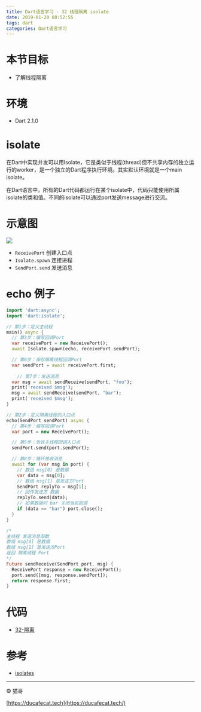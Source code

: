 ```yaml
---
title: Dart语言学习 - 32 线程隔离 isolate
date: 2019-01-20 00:52:55
tags: dart
categories: Dart语言学习
---
```


# 本节目标

- 了解线程隔离

# 环境

- Dart 2.1.0

# isolate

在Dart中实现并发可以用Isolate，它是类似于线程(thread)但不共享内存的独立运行的worker，是一个独立的Dart程序执行环境。其实默认环境就是一个main isolate。

在Dart语言中，所有的Dart代码都运行在某个isolate中，代码只能使用所属isolate的类和值。不同的isolate可以通过port发送message进行交流。

# 示意图

![](2019-01-21-16-09-42.png)

- `ReceivePort` 创建入口点
- `Isolate.spawn` 连接进程
- `SendPort.send` 发送消息

# echo 例子

```dart
import 'dart:async';
import 'dart:isolate';

// 第1步：定义主线程
main() async {
  // 第3步：编写回调Port
  var receivePort = new ReceivePort();
  await Isolate.spawn(echo, receivePort.sendPort);

  // 第6步：保存隔离线程回调Port
  var sendPort = await receivePort.first;
  
	// 第7步：发送消息
  var msg = await sendReceive(sendPort, "foo");
  print('received $msg');
  msg = await sendReceive(sendPort, "bar");
  print('received $msg');
}

// 第2步：定义隔离线程的入口点
echo(SendPort sendPort) async {
  // 第4步：编写回调Port
  var port = new ReceivePort();

  // 第5步：告诉主线程回调入口点
  sendPort.send(port.sendPort);

  // 第8步：循环接收消息
  await for (var msg in port) {
    // 数组 msg[0] 是数据
    var data = msg[0];
    // 数组 msg[1] 是发送方Port
    SendPort replyTo = msg[1];
    // 回传发送方 数据
    replyTo.send(data);
    // 如果数据时 bar 关闭当前回调
    if (data == "bar") port.close();
  }
}

/*
主线程 发送消息函数
数组 msg[0] 是数据
数组 msg[1] 是发送方Port
返回 隔离线程 Port
*/
Future sendReceive(SendPort port, msg) {
  ReceivePort response = new ReceivePort();
  port.send([msg, response.sendPort]);
  return response.first;
}
```

# 代码

- [32-隔离](https://github.com/ducafecat/dart-learn/tree/master/32-%E9%9A%94%E7%A6%BB)

# 参考

- [isolates](https://www.dartlang.org/guides/language/language-tour#isolates)

----

© 猫哥

[https://ducafecat.tech](https://ducafecat.tech/)
